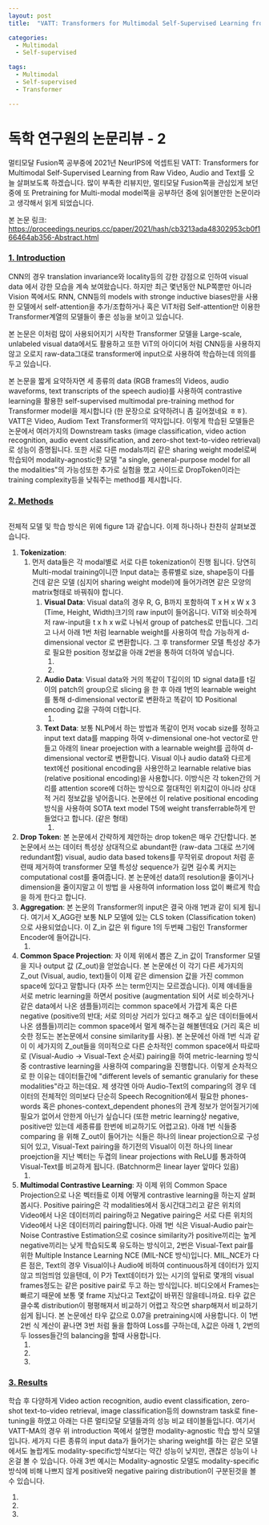 ```yaml
---
layout: post
title:  "VATT: Transformers for Multimodal Self-Supervised Learning from Raw Video, Audio and Text - 리뷰"

categories:
  - Multimodal
  - Self-supervised

tags:
  - Multimodal
  - Self-supervised
  - Transformer

---
```


# 독학 연구원의 논문리뷰 - 2

멀티모달 Fusion쪽 공부중에 2021년 NeurIPS에 억셉트된 VATT: Transformers for Multimodal Self-Supervised Learning from Raw Video, Audio and Text를 오늘 살펴보도록 하겠습니다. 많이 부족한 리뷰지만, 멀티모달 Fusion쪽을 관심있게 보던 중에 또 Pretraining for Multi-modal model쪽을 공부하던 중에 읽어볼만한 논문이라고 생각해서 읽게 되었습니다.

본 논문 링크: https://proceedings.neurips.cc/paper/2021/hash/cb3213ada48302953cb0f166464ab356-Abstract.html

### <u>1. Introduction</u>

CNN의 경우 translation invariance와 locality등의 강한 강점으로 인하여 visual data 에서 강한 모습을 계속 보여왔습니다. 하지만 최근 몇년동안 NLP쪽뿐만 아니라 Vision 쪽에서도 RNN, CNN등의 models with stronge inductive biases만을 사용한 모델에서 self-attention을 추가/조합하거나 혹은 ViT처럼 Self-attention만 이용한 Transformer계열의 모델들이 좋은 성능을 보이고 있습니다. 

본 논문은 이처럼 많이 사용되어지기 시작한 Transformer 모델을 Large-scale, unlabeled visual data에서도 활용하고 또한 ViT의 아이디어 처럼 CNN등을 사용하지 않고 오로지 raw-data그대로 transformer에 input으로 사용하여 학습하는데 의의를 두고 있습니다.

본 논문을 짧게 요약하자면 세 종류의 data (RGB frames의 Videos, audio waveforms, text transcripts of the speech audio)를 사용하여 contrastive learning을 활용한 self-supervised multimodal pre-training method for Transformer model을 제시합니다 (한 문장으로 요약하려니 좀 길어졌네요 ㅎㅎ). VATT은 Video, Audiom Text Transformer의 약자입니다. 이렇게 학습된 모델들은 논문에서 여러가지의 Downstream tasks (image classification, video action recognition, audio event classification, and zero-shot text-to-video retrieval)로 성능이 증명됩니다. 또한 서로 다른 modals끼리 같은 sharing weight model로써 학습되어 modality-agnostic한 모델 "a single, general-purpose model for all the modalities"의 가능성또한 추가로 실험을 했고 사이드로 DropToken이라는 training complexity등을 낮춰주는 method를 제시합니다.

### <u>2. Methods</u>

<img src="{{ site.url }}{{ site.baseurl }}/assets/images/image-20220214171007473.png" alt="">

전체적 모델 및 학습 방식은 위에 figure 1과 같습니다. 이제 하나하나 찬찬히 살펴보겠습니다.

1. **Tokenization**:
   1. 먼저 data들은 각 modal별로 서로 다른 tokenization이 진행 됩니다. 당연히 Multi-modal training이니깐 Input data는 종류별로 size, shape등이 다를건데 같은 모델 (심지어 sharing weight model)에 들어가려면 같은 모양의 matrix형태로 바꿔줘야 합니다.
      1. **Visual Data**: Visual data의 경우 R, G, B까지 포함하여 T x H x W x 3 (Time, Height, Width)크기의 raw input이 들어옵니다. ViT와 비슷하게 저 raw-input을 t x h x w로 나눠서 group of patches로 만듭니다. 그리고 나서 아래 1번 처럼 learnable weight를 사용하여 학습 가능하게 d-dimensional vector 로 변환합니다. 그 후 transformer 모델 특성상 추가로 필요한 position 정보값을 아래 2번을 통하여 더하여 넣습니다.
         1. <img src="{{ site.url }}{{ site.baseurl }}/assets/images/image-20220214190409018.png" alt="">
         2. <img src="{{ site.url }}{{ site.baseurl }}/assets/images/image-20220214190745025.png" alt="">
      2. **Audio Data**: Visual data와 거의 똑같이 T길이의 1D signal data를 t길이의 patch의 group으로 slicing 을 한 후 아래 1번의 learnable weight를 통해 d-dimensional vector로 변환하고 똑같이 1D Positional encoding 값을 구하여 더합니다.
         1. <img src="{{ site.url }}{{ site.baseurl }}/assets/images/image-20220214191453754.png" alt="">
      3. **Text Data**: 보통 NLP에서 하는 방법과 똑같이 먼저 vocab size를 정하고 input text data를 mapping 하여 v-dimensional one-hot vector로 만들고 아래의 linear proejection with a learnable weight를 곱하여 d-dimensional vector로 변환합니다. Visual 이나 audio data와 다르게 text에선 positional encoding을 사용안하고 learnable relative bias (relative positional encoding)을 사용합니다. 이방식은 각 token간의 거리를 attention score에 더하는 방식으로 절대적인 위치값이 아니라 상대적 거리 정보값을 넣어줍니다. 논문에선 이 relative positional encoding 방식을 사용하여 SOTA text model T5에 weight transferrable하게 만들었다고 합니다. (같은 형태)
         1. <img src="{{ site.url }}{{ site.baseurl }}/assets/images/image-20220214191649568.png" alt="">
2. **Drop Token**: 본 논문에서 간략하게 제안하는 drop token은 매우 간단합니다. 본 논문에서 쓰는 데이터 특성상 상대적으로 abundant한 (raw-data 그대로 쓰기에 redundant함) visual, audio data based tokens를 무작위로 dropout 처럼 훈련때 제거하여 transformer 모델 특성상 sequence가 길면 길수록 커지는 computational cost를 줄여줍니다. 본 논문에선 data의 resolution을 줄이거나 dimension을 줄이지말고 이 방법 을 사용하여 information loss 없이 빠르게 학습을 하게 한다고 합니다.
3. **Aggregation**: 본 논문의 Transformer의 input은 결국 아래 1번과 같이 되게 됩니다. 여기서 X_AGG란 보통 NLP 모델에 있는 CLS token (Classification token) 으로 사용되었습니다. 이 Z_in 값은 위 figure 1의 두번째 그림인 Transformer Encoder에 들어갑니다.
   1. <img src="{{ site.url }}{{ site.baseurl }}/assets/images/image-20220214230223550.png" alt="">
4. **Common Space Projection**: 자 이제 위에서 뽑은 Z_in 값이 Transformer 모델을 지나 output 값 (Z_out)을 얻었습니다. 본 논문에선 이 각기 다른 세가지의 Z_out (Visual, audio, text)들이 이제 같은 dimension 값을 가진 common space에 있다고 말합니다 (자주 쓰는 term인지는 모르겠습니다). 이제 얘네들을 서로 metric learning을 하면서 positive (augmentation 되어 서로 비슷하거나 같은 data에서 나온 샘플들)끼리는 common space에서 가깝게 혹은 다른 negative (positive의 반대; 서로 의미상 거리가 있다고 해주고 싶은 데이터들에서 나온 샘플들)끼리는 common space에서 멀게 해주는걸 해볼텐데요 (거리 혹은 비슷한 정도는 본논문에서 consine similarity를 사용). 본 논문에선 아래 1번 식과 같이 이 세가지의 Z_out들을 의미적으로 다른 순차적인 common space에서 따로따로 (Visual-Audio -> Visual-Text 순서로) pairing을 하여  metric-learning 방식중 contrastive learning을 사용하여 comparing을 진행합니다. 이렇게 순차적으로 한 이유는 데이터들간에 "different levels of semantic granulariy for these modalities"라고 하는데요. 제 생각엔 아마 Audio-Text의 comparing의 경우 데이터의 전체적인 의미보다 단순히 Speech Recognition에서 필요한 phones-words 혹은 phones-context_dependent phones의 관계 정보가 얻어질거기에 필요가 없어서 안한게 아닌가 싶습니다 (또한 metric learning상 negative, positive만 있는데 세종류를 한번에 비교하기도 어렵고요). 아래 1번 식들중 comparing 을 위해 Z_out이 들어가는 식들은 하나의 linear projection으로 구성되어 있고, Visual-Text pairing을 하기전의 Visual이 이전 하나의 linear proejction을 지난 벡터는 두겹의 linear projections with ReLU를 통과하여 Visual-Text를 비교하게 됩니다. (Batchnorm은 linear layer 앞마다 있음)
   1. <img src="{{ site.url }}{{ site.baseurl }}/assets/images/image-20220215105313061.png" alt="">
5. **Multimodal Contrastive Learning**: 자 이제 위의 Common Space Projection으로 나온 벡터들로 이제 어떻게 contrastive learning을 하는지 살펴봅시다. Positive pairing은 각 modalities에서 동시간대그리고 같은 위치의 Video에서 나온 데이터끼리 pairing하고 Negative pairing은 서로 다른 위치의 Video에서 나온 데이터끼리 pairing합니다. 아래 1번 식은 Visual-Audio pair는 Noise Contrastive Estimation으로 cosince similarity가 positive끼리는 높게 negative끼리는 낮게 학습되도록 유도하는 방식이고, 2번은 Visual-Text pair를 위한 Multiple Instance Learning NCE (MIL-NCE 방식)입니다. MIL_NCE가 다른 점은, Text의 경우 Visual이나 Audio에 비하여 continuous하게 데이터가 있지않고 띄엄띄엄 있을텐데, 이 P가 Text데이터가 있는 시기의 앞뒤로 몇개의 visual frames정도는 같은 positive pair로 두고 하는 방식입니다. 비디오에서 Frames는 빠르기 때문에 보통 몇 frame 지났다고 Text값이 바뀌진 않을테니까요. 타우 값은 클수록 distribution이 평평해져서 비교하기 어렵고 작으면 sharp해져서 비교하기 쉽게 됩니다. 본 논문에선 타우 값으로 0.07을 pretraining시에 사용합니다. 이 1번 2번 식 계산이 끝나면 3번 처럼 둘을 합하여 Loss를 구하는데, λ값은 아래 1, 2번의 두 losses들간의 balancing을 할때 사용합니다.
   1. <img src="{{ site.url }}{{ site.baseurl }}/assets/images/image-20220215115947362.png" alt="">
   2. <img src="{{ site.url }}{{ site.baseurl }}/assets/images/image-20220215115955414.png" alt="">
   3. <img src="{{ site.url }}{{ site.baseurl }}/assets/images/image-20220215120157839.png" alt="">

### <u>3. Results</u>

학습 후 다양하게 Video action recognition, audio event classification, zero-shot text-to-video retrieval, image classification등의 downstram task로 fine-tuning을 하였고 아래는 다른 멀티모달 모델들과의 성능 비교 테이블들입니다. 여기서 VATT-MA의 경우 위 introduction 쪽에서 설명한 modality-agnostic 학습 방식 모델입니다. 세가지 다른 종류의 input data가 들어가는 sharing weight를 하는 같은 모델에서도 놀랍게도 modality-specific방식보다는 약간 성능이 낮지만, 괜찮은 성능이 나온걸 볼 수 있습니다. 아래 3번 예시는 Modality-agnostic 모델도 modality-specific 방식에 비해 나쁘지 않게 positive와 negative pairing distribution이 구분된것을 볼 수 있습니다.

1. <img src="{{ site.url }}{{ site.baseurl }}/assets/images/image-20220215120504656.png" alt="">
2. <img src="{{ site.url }}{{ site.baseurl }}/assets/images/image-20220215120515452.png" alt="">
3. <img src="{{ site.url }}{{ site.baseurl }}/assets/images/image-20220215121125981.png" alt="">

